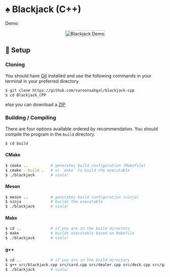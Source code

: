 # ♠️ Blackjack (C++)
Demo:

<img alt="Blackjack Demo" style="display: block; margin-left: auto; margin-right: auto; width: fit-content;" src="data/demo.gif" />


## 🔧 Setup

### Cloning
You should have [Git](https://git-scm.com/) installed and use the following commands in your terminal in your preferred directory
```sh
$ git clone https://github.com/varoonsahgal/blackjack-cpp
$ cd Blackjack_CPP
```
else you can download a [ZIP](https://github.com/ineshbose/Blackjack_CPP/archive/master.zip).

### Building / Compiling
There are four options available ordered by recommendation. You should compile the program in the `build` directory.
```sh
$ cd build
```

#### CMake
```sh
$ cmake ..          # generates build configuration (Makefile)
$ cmake --build .   # or `make` to build the executable
$ ./blackjack       # viola!
```

#### Meson
```sh
$ meson ..          # generates build configuration (ninja)
$ ninja             # builds the executable
$ ./blackjack       # viola!
```

#### Make
```sh
$ cd ..             # if you are in the build directory
$ make              # builds executable based on Makefile
$ ./blackjack       # viola!
```

#### g++
```sh
$ cd ..             # if you are in the build directory
$ g++ src/blackjack.cpp src/card.cpp src/dealer.cpp src/deck.cpp src/game.cpp src/human.cpp src/player.cpp src/print.cpp src/statistics.cpp -o blackjack
$ ./blackjack       # viola!
```

